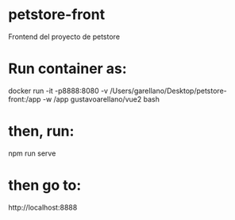 # petstore-front
Frontend del proyecto de petstore

# Run container as:
docker run -it -p8888:8080 -v /Users/garellano/Desktop/petstore-front:/app -w /app gustavoarellano/vue2 bash
# then, run:
npm run serve

# then go to:
http://localhost:8888
